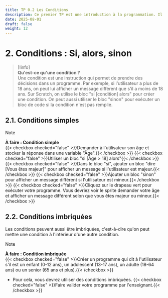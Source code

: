 ```yaml
---
title: TP 0.2 Les Conditions
description: Ce premier TP est une introduction à la programmation. Il utilise le langage scratch.
date: 2025-08-01
draft: false
weight: 12
---
```




# 2. Conditions : Si, alors, sinon
> [!info]  
> **Qu'est-ce qu'une condition ?**  
> Une condition est une instruction qui permet de prendre des décisions dans un programme.
> Par exemple, si l'utilisateur a plus de 18 ans, on peut lui afficher un message différent que s'il a moins de 18 ans.
> Sur Scratch, on utilise le bloc "si [condition] alors" pour créer une condition. 
> On peut aussi utiliser le bloc "sinon" pour exécuter un bloc de code si la condition n'est pas remplie.

## 2.1. Conditions simples  
> [!note]  
> **À faire : Condition simple**  
> {{< checkbox checked="false" >}}Demander à l'utilisateur son âge et stocker la réponse dans une variable "Âge".{{< /checkbox >}}
> {{< checkbox checked="false" >}}Utiliser un bloc "si [Âge > 18] alors"{{< /checkbox >}}
> {{< checkbox checked="false" >}}Dans le bloc "si", ajouter un bloc "dire [Vous êtes majeur]" pour afficher un message si l'utilisateur est majeur.{{< /checkbox >}}
> {{< checkbox checked="false" >}}Ajouter un bloc "sinon" pour afficher un message différent si l'utilisateur est mineur.{{< /checkbox >}}
> {{< checkbox checked="false" >}}Cliquez sur le drapeau vert pour exécuter votre programme. Vous devriez voir le sprite demander votre âge et afficher un message différent selon que vous êtes majeur ou mineur.{{< /checkbox >}}

## 2.2. Conditions imbriquées
Les conditions peuvent aussi être imbriquées, c'est-à-dire qu'on peut mettre une condition à l'intérieur d'une autre condition. 

> [!note]  
> **À faire : Condition imbriquée**  
> {{< checkbox checked="false" >}}Créer un programme qui dit à l'utilisateur s'il est un enfant (0-12 ans), un adolescent (13-17 ans), un adulte (18-64 ans) ou un senior (65 ans et plus).{{< /checkbox >}}
> - Pour cela, vous devrez utiliser des conditions imbriquées.
> {{< checkbox checked="false" >}}Faire valider votre programme par l'enseignant.{{< /checkbox >}}